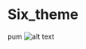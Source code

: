 # Six_theme
pum
![alt text](https://drive.google.com/open?id=1dvqdxIbKYi4otX5UWfbPgn5ShK40jkfD.png)
